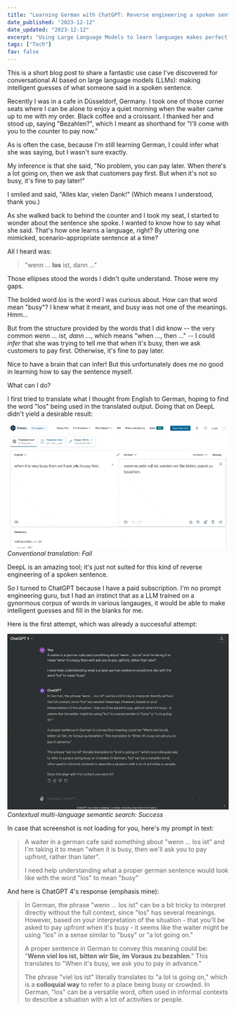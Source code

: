 ```yaml
---
title: "Learning German with ChatGPT: Reverse engineering a spoken sentence"
date_published: "2023-12-12"
date_updated: "2023-12-12"
excerpt: "Using Large Language Models to learn languages makes perfect sense."
tags: ["Tech"]
fav: false
---
```


This is a short blog post to share a fantastic use case I've discovered for conversational AI based on large language models (LLMs): making intelligent guesses of what someone said in a spoken sentence.

Recently I was in a cafe in Düsseldorf, Germany. I took one of those corner seats where I can be alone to enjoy a quiet morning when the waiter came up to me with my order. Black coffee and a croissant. I thanked her and stood up, saying "Bezahlen?", which I meant as shorthand for "I'll come with you to the counter to pay now."

As is often the case, because I'm still learning German, I could infer what she was saying, but I wasn't sure exactly.

My inference is that she said, "No problem, you can pay later. When there's a lot going on, then we ask that customers pay first. But when it's not so busy, it's fine to pay later!"

I smiled and said, "Alles klar, vielen Dank!" (Which means I understood, thank you.)

As she walked back to behind the counter and I took my seat, I started to wonder about the sentence she spoke. I wanted to know how to say what she said. That's how one learns a language, right? By uttering one mimicked, scenario-appropriate sentence at a time?

All I heard was:

> "wenn ... **los** ist, dann ..."

Those ellipses stood the words I didn't quite understand. Those were my gaps.

The bolded word *los* is the word I was curious about. How can that word mean "busy"? I knew what it meant, and busy was not one of the meanings. Hmm...

But from the structure provided by the words that I did know -- the very common *wenn ... ist, dann ...*, which means "when ..., then ..." -- I could *infer* that she was trying to tell me that when it's busy, then we ask customers to pay first. Otherwise, it's fine to pay later.

Nice to have a brain that can infer! But this unfortunately does me no good in learning how to say the sentence myself.

What can I do?

I first tried to translate what I thought from English to German, hoping to find the word "los" being used in the translated output. Doing that on DeepL didn't yield a desirable result:

![gif showing a translation from English to German lacking the keyword "los" that I was looking for, even among the alternative words in that position](images/deepl-translate-fail.gif)
*Conventional translation: Fail*

DeepL is an amazing tool; it's just not suited for this kind of reverse engineering of a spoken sentence.

So I turned to ChatGPT because I have a paid subscription. I'm no prompt engineering guru, but I had an instinct that as a LLM trained on a gynormous corpus of words in various langauges, it would be able to make intelligent guesses and fill in the blanks for me.

Here is the first attempt, which was already a successful attempt:

![screenshot of question and answer with chatGPT asking a fill-in-the-gap question](images/chatgpt-german-los.png)
*Contextual multi-language semantic search: Success*

In case that screenshot is not loading for you, here's my prompt in text:

> A waiter in a german cafe said something about "wenn ... los ist" and I'm taking it to mean "when it is busy, then we'll ask you to pay upfront, rather than later".
>
> I need help understanding what a proper german sentence would look like with the word "los" to mean "busy"

And here is ChatGPT 4's response (emphasis mine):

> In German, the phrase "wenn ... los ist" can be a bit tricky to interpret directly without the full context, since "los" has several meanings. However, based on your interpretation of the situation - that you'll be asked to pay upfront when it's busy - it seems like the waiter might be using "los" in a sense similar to "busy" or "a lot going on."
>
> A proper sentence in German to convey this meaning could be: "**Wenn viel los ist, bitten wir Sie, im Voraus zu bezahlen**." This translates to "When it's busy, we ask you to pay in advance."
>
> The phrase "viel los ist" literally translates to "a lot is going on," which is a **colloquial way** to refer to a place being busy or crowded. In German, "los" can be a versatile word, often used in informal contexts to describe a situation with a lot of activities or people.
